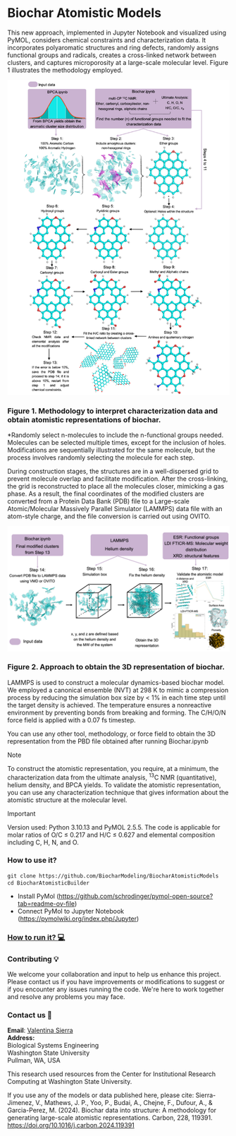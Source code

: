 # Biochar Atomistic Models
This new approach, implemented in Jupyter Notebook and visualized using PyMOL, considers chemical constraints and characterization data. It incorporates polyaromatic structures and ring defects, randomly assigns functional groups and radicals, creates a cross-linked network between clusters, and captures microporosity at a large-scale molecular level. Figure 1 illustrates the methodology employed.

![plot](./Figures/1.png)
### Figure 1. Methodology to interpret characterization data and obtain atomistic representations of biochar. 
*Randomly select n-molecules to include the n-functional groups needed. Molecules can be selected multiple times, except for the inclusion of holes. 
Modifications are sequentially illustrated for the same molecule, but the process involves randomly selecting the molecule for each step. 

During construction stages, the structures are in a well-dispersed grid to prevent molecule overlap and facilitate modification. After the cross-linking, the grid is reconstructed to place all the molecules closer, mimicking a gas phase. As a result, the final coordinates of the modified clusters are converted from a Protein Data Bank (PDB) file to a Large-scale Atomic/Molecular Massively Parallel Simulator (LAMMPS) data file with an atom-style charge, and the file conversion is carried out using OVITO. 

![plot](./Figures/2.png)
### Figure 2. Approach to obtain the 3D representation of biochar. 

LAMMPS is used to construct a molecular dynamics-based biochar model. We employed a canonical ensemble (NVT) at 298 K to mimic a compression process by reducing the simulation box size by < 1% in each time step until the target density is achieved. The temperature ensures a nonreactive environment by preventing bonds from breaking and forming. The C/H/O/N force field is applied with a 0.07 fs timestep.

You can use any other tool, methodology, or force field to obtain the 3D representation from the PBD file obtained after running Biochar.ipynb 

> [!NOTE]
> To construct the atomistic representation, you require, at a minimum, the characterization data from the ultimate analysis, <sup>13</sup>C NMR (quantitative), helium density, and BPCA yields. To validate the atomistic representation, you can use any characterization technique that gives information about the atomistic structure at the molecular level.

> [!IMPORTANT]
> Version used: Python 3.10.13 and PyMOL 2.5.5. The code is applicable for molar ratios of O/C ≤ 0.217 and H/C ≤ 0.627 and elemental composition including C, H, N, and O. 

### How to use it?

```
git clone https://github.com/BiocharModeling/BiocharAtomisticModels
cd BiocharAtomisticBuilder
```
- Install PyMol (https://github.com/schrodinger/pymol-open-source?tab=readme-ov-file)
- Connect PyMol to Jupyter Notebook (https://pymolwiki.org/index.php/Jupyter)

###  [How to run it? :computer:](https://www.youtube.com/watch?v=V4YJs-slrXk)

### Contributing :bulb:
We welcome your collaboration and input to help us enhance this project. Please contact us if you have improvements or modifications to suggest or if you encounter any issues running the code. We're here to work together and resolve any problems you may face.

### Contact us :email:
**Email**: 
[Valentina Sierra](mailto:v.sierrajimenez@wsu.edu) <br>
**Address:** <br>
Biological Systems Engineering <br>
Washington State University <br> 
Pullman, WA, USA

This research used resources from the Center for Institutional Research Computing at Washington State University.

If you use any of the models or data published here, please cite:
Sierra-Jimenez, V., Mathews, J. P., Yoo, P., Budai, A., Chejne, F., Dufour, A., & Garcia-Perez, M. (2024). Biochar data into structure: A methodology for generating large-scale atomistic representations. Carbon, 228, 119391. https://doi.org/10.1016/j.carbon.2024.119391
